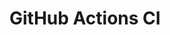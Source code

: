 # GitHub Actions CI






















































































































































































































































































































































































































































































































































































































































































































































































































































































































































































































































































































































































































































































































































































































































































































































































































